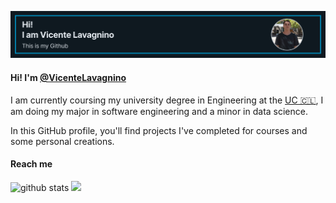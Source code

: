 ![Banner](https://github.com/VicenteLavagnino/VicenteLavagnino/blob/main/Vicente.png)

#### Hi! I'm [@VicenteLavagnino](https://github.com/VicenteLavagnino)
I am currently coursing my university degree in Engineering at the [UC 🇨🇱](https://www.uc.cl/en), I am doing my major in software engineering and a minor in data science.

In this GitHub profile, you'll find projects I've completed for courses and some personal creations.

#### Reach me 
 
![github stats](https://github-readme-stats.vercel.app/api?username=VicenteLavagnino&show_icons=true&hide_border=true)
<img height="180em" src="https://github-readme-stats.vercel.app/api/top-langs/?username=VicenteLavagnino&layout=compact&langs_count=8"/>
